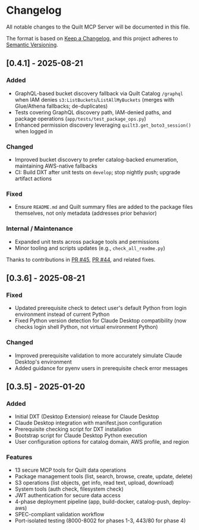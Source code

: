 <!-- markdownlint-disable MD025 -->
# Changelog

All notable changes to the Quilt MCP Server will be documented in this file.

The format is based on [Keep a Changelog](https://keepachangelog.com/en/1.0.0/),
and this project adheres to [Semantic Versioning](https://semver.org/spec/v2.0.0.html).

## [0.4.1] - 2025-08-21

### Added

- GraphQL-based bucket discovery fallback via Quilt Catalog `/graphql` when IAM denies `s3:ListBuckets`/`ListAllMyBuckets` (merges with Glue/Athena fallbacks; de-duplicates)
- Tests covering GraphQL discovery path, IAM-denied paths, and package operations (`app/tests/test_package_ops.py`)
- Enhanced permission discovery leveraging `quilt3.get_boto3_session()` when logged in

### Changed

- Improved bucket discovery to prefer catalog-backed enumeration, maintaining AWS-native fallbacks
- CI: Build DXT after unit tests on `develop`; stop nightly push; upgrade artifact actions

### Fixed

- Ensure `README.md` and Quilt summary files are added to the package files themselves, not only metadata (addresses prior behavior)

### Internal / Maintenance

- Expanded unit tests across package tools and permissions
- Minor tooling and scripts updates (e.g., `check_all_readme.py`)

Thanks to contributions in [PR #45](https://github.com/quiltdata/quilt-mcp-server/pull/45), [PR #44](https://github.com/quiltdata/quilt-mcp-server/pull/44), and related fixes.

## [0.3.6] - 2025-08-21

### Fixed

- Updated prerequisite check to detect user's default Python from login environment instead of current Python
- Fixed Python version detection for Claude Desktop compatibility (now checks login shell Python, not virtual environment Python)

### Changed

- Improved prerequisite validation to more accurately simulate Claude Desktop's environment
- Added guidance for pyenv users in prerequisite check error messages

## [0.3.5] - 2025-01-20

### Added

- Initial DXT (Desktop Extension) release for Claude Desktop
- Claude Desktop integration with manifest.json configuration
- Prerequisite checking script for DXT installation
- Bootstrap script for Claude Desktop Python execution
- User configuration options for catalog domain, AWS profile, and region

### Features

- 13 secure MCP tools for Quilt data operations
- Package management tools (list, search, browse, create, update, delete)
- S3 operations (list objects, get info, read text, upload, download)
- System tools (auth check, filesystem check)
- JWT authentication for secure data access
- 4-phase deployment pipeline (app, build-docker, catalog-push, deploy-aws)
- SPEC-compliant validation workflow
- Port-isolated testing (8000-8002 for phases 1-3, 443/80 for phase 4)

